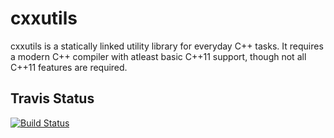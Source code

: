 cxxutils
========

cxxutils is a statically linked utility library for everyday C++ tasks.
It requires a modern C++ compiler with atleast basic C++11 support, though not all C++11 features are required.

Travis Status
-------------

[![Build Status](https://travis-ci.org/autinitysystems/cxxutils.svg?branch=master)](https://travis-ci.org/autinitysystems/cxxutils)

